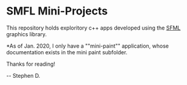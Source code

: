 # SMFL Mini-Projects


This repository holds exploritory c++ apps developed using the [SFML](https://www.sfml-dev.org/index.php) 
graphics library. 

*As of Jan. 2020, I only have a ""mini-paint"" application,  whose documentation exists in the mini paint subfolder. 

Thanks for reading!

-- Stephen D. 
